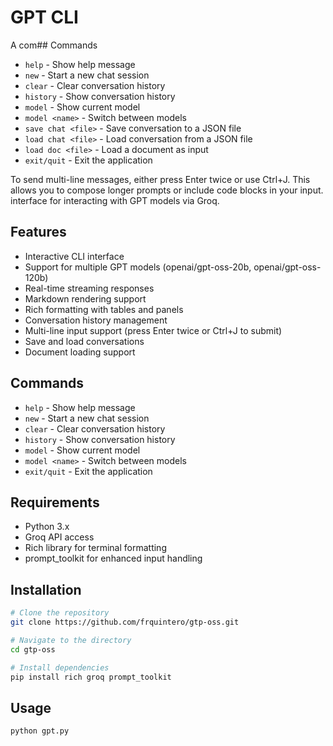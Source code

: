 # GPT CLI

A com## Commands

- `help` - Show help message
- `new` - Start a new chat session
- `clear` - Clear conversation history
- `history` - Show conversation history
- `model` - Show current model
- `model <name>` - Switch between models
- `save chat <file>` - Save conversation to a JSON file
- `load chat <file>` - Load conversation from a JSON file
- `load doc <file>` - Load a document as input
- `exit/quit` - Exit the application

To send multi-line messages, either press Enter twice or use Ctrl+J. This allows you to compose longer prompts or include code blocks in your input. interface for interacting with GPT models via Groq.

## Features

- Interactive CLI interface
- Support for multiple GPT models (openai/gpt-oss-20b, openai/gpt-oss-120b)
- Real-time streaming responses
- Markdown rendering support
- Rich formatting with tables and panels
- Conversation history management
- Multi-line input support (press Enter twice or Ctrl+J to submit)
- Save and load conversations
- Document loading support

## Commands

- `help` - Show help message
- `new` - Start a new chat session
- `clear` - Clear conversation history
- `history` - Show conversation history
- `model` - Show current model
- `model <name>` - Switch between models
- `exit/quit` - Exit the application

## Requirements

- Python 3.x
- Groq API access
- Rich library for terminal formatting
- prompt_toolkit for enhanced input handling

## Installation

```bash
# Clone the repository
git clone https://github.com/frquintero/gtp-oss.git

# Navigate to the directory
cd gtp-oss

# Install dependencies
pip install rich groq prompt_toolkit
```

## Usage

```bash
python gpt.py
```
